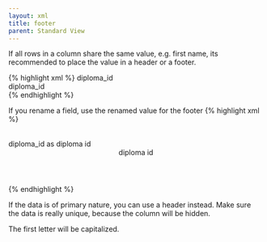 ```yaml
---
layout: xml
title: footer
parent: Standard View
---
```

If all rows in a column share the same value, e.g. first name, its recommended to place the value in a header or a footer. 

{% highlight xml %}
    <table>
        <fields>diploma_id</fields>
        <footer>diploma_id</footer>
{% endhighlight %}

If you rename a field, use the renamed value for the footer
{% highlight xml %}
    <table>
        <fields>diploma_id as diploma id</fields>
        <header>diploma id</header>
{% endhighlight %}


If the data is of primary nature, you can use a header instead.
Make sure the data is really unique, because the column will be hidden.

The first letter will be capitalized.
